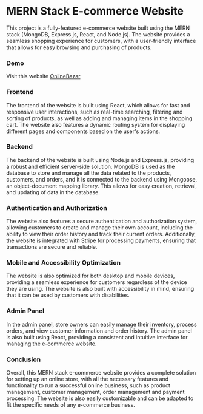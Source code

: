 # **MERN Stack E-commerce Website**

This project is a fully-featured e-commerce website built using the MERN stack (MongoDB, Express.js, React, and Node.js). The website provides a seamless shopping experience for customers, with a user-friendly interface that allows for easy browsing and purchasing of products.

### **Demo**

Visit this website [OnlineBazar](https://online-bazar-alpha.vercel.app)

### **Frontend**

The frontend of the website is built using React, which allows for fast and responsive user interactions, such as real-time searching, filtering and sorting of products, as well as adding and managing items in the shopping cart. The website also features a dynamic routing system for displaying different pages and components based on the user's actions.

### **Backend**

The backend of the website is built using Node.js and Express.js, providing a robust and efficient server-side solution. MongoDB is used as the database to store and manage all the data related to the products, customers, and orders, and it is connected to the backend using Mongoose, an object-document mapping library. This allows for easy creation, retrieval, and updating of data in the database.

### **Authentication and Authorization**

The website also features a secure authentication and authorization system, allowing customers to create and manage their own account, including the ability to view their order history and track their current orders. Additionally, the website is integrated with Stripe for processing payments, ensuring that transactions are secure and reliable.

### **Mobile and Accessibility Optimization**

The website is also optimized for both desktop and mobile devices, providing a seamless experience for customers regardless of the device they are using. The website is also built with accessibility in mind, ensuring that it can be used by customers with disabilities.

### **Admin Panel**

In the admin panel, store owners can easily manage their inventory, process orders, and view customer information and order history. The admin panel is also built using React, providing a consistent and intuitive interface for managing the e-commerce website.

### **Conclusion**

Overall, this MERN stack e-commerce website provides a complete solution for setting up an online store, with all the necessary features and functionality to run a successful online business, such as product management, customer management, order management and payment processing. The website is also easily customizable and can be adapted to fit the specific needs of any e-commerce business.
